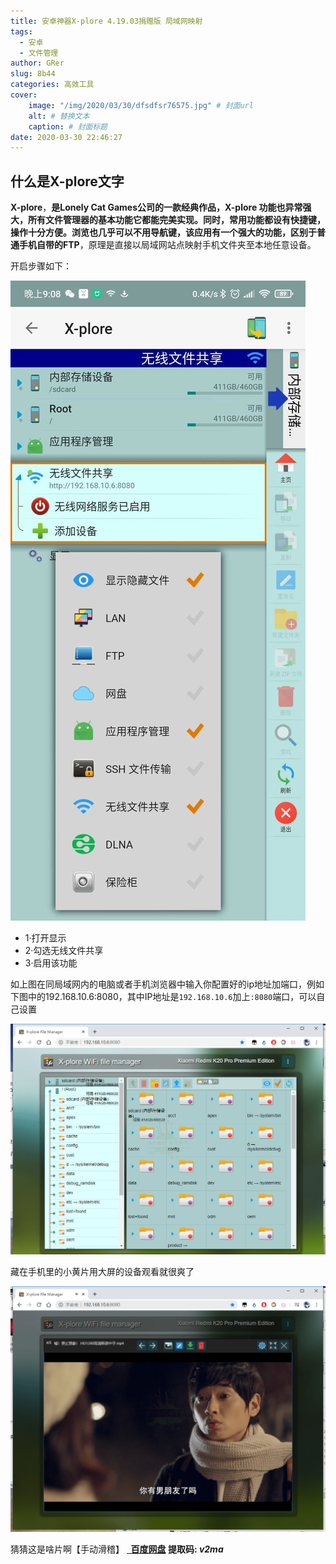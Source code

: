 ```yaml
---
title: 安卓神器X-plore 4.19.03捐赠版 局域网映射
tags:
  - 安卓
  - 文件管理
author: GRer
slug: 8b44
categories: 高效工具
cover:
    image: "/img/2020/03/30/dfsdfsr76575.jpg" # 封面url
    alt: # 替换文本
    caption: # 封面标题
date: 2020-03-30 22:46:27
---
```




 什么是X-plore文字
------------

**X-plore**，**是Lonely Cat Games公司的一款经典作品，X-plore 功能也异常强大，所有文件管理器的基本功能它都能完美实现。同时，常用功能都设有快捷键，操作十分方便。浏览也几乎可以不用导航键，该应用有一个强大的功能，区别于普通手机自带的FTP**，原理是直接以局域网站点映射手机文件夹至本地任意设备。

开启步骤如下：

![](/img/2020/03/30/dfsdfsr76575.jpg)

- 1·打开显示
- 2·勾选无线文件共享
- 3·启用该功能

如上图在同局域网内的电脑或者手机浏览器中输入你配置好的ip地址加端口，例如下图中的192.168.10.6:8080，其中IP地址是`192.168.10.6`加上`:8080`端口，可以自己设置

![](/img/2020/03/30/HNfSPRip3wOxqh1.png)

藏在手机里的小黄片用大屏的设备观看就很爽了 

![](/img/2020/03/30/i37St9GbQX6kDwW.png)

猜猜这是啥片啊【手动滑稽】 **[  百度网盘](https://pan.baidu.com/s/1ONKfaR5hjeF2LohgjzwaaQ) 提取码: _v2ma_**